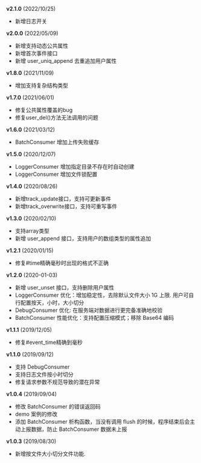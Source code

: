 **v2.1.0** (2022/10/25)

- 新增日志开关

**v2.0.0** (2022/05/09)

- 新增支持动态公共属性
- 新增首次事件接口
- 新增 user_uniq_append 去重追加用户属性

**v1.8.0** (2021/11/09)

- 增加支持复杂结构类型

**v1.7.0** (2021/06/01)

- 修复公共属性覆盖的bug
- 修复user_del()方法无法调用的问题

**v1.6.0** (2021/03/12)

- BatchConsumer 增加上传失败缓存

**v1.5.0** (2020/12/07)

- LoggerConsumer 增加指定目录不存在时自动创建
- LoggerConsumer 增加文件锁配置

**v1.4.0** (2020/08/26)

- 新增track_update接口，支持可更新事件
- 新增track_overwrite接口，支持可重写事件

**v1.3.0** (2020/02/10)

- 支持array类型
- 新增 user_append 接口，支持用户的数组类型的属性追加

**v1.2.1** (2020/01/15)

- 修复#time精确毫秒时出现的格式不正确

**v1.2.0** (2020-01-03)

- 新增 user_unset 接口，支持删除用户属性
- LoggerConsumer 优化：增加稳定性，去除默认文件大小 1G 上限. 用户可自行配置按天，小时，大小切分
- DebugConsumer 优化: 在服务端对数据进行更完备准确地校验
- BatchConsumer 性能优化：支持配置压缩模式；移除 Base64 编码

**v1.1.1** (2019/12/05)

- 修复#event_time精确到毫秒

**v1.1.0** (2019/09/12)

- 支持 DebugConsumer
- 支持日志文件按小时切分
- 修复请求参数不规范导致的潜在异常

**v1.0.4** (2019/09/04)

- 修改 BatchConsumer 的错误返回码
- demo 案例的修改
- 添加 BatchConsumer 析构函数，当没有调用 flush 的时候，程序结束后会主动上报数据，防止 BatchConsumer 数据未上报

**v1.0.3** (2019/08/30)

- 新增按文件大小切分文件功能.
